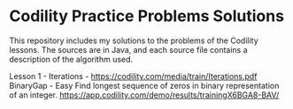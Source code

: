# Codility Practice Problems Solutions

This repository includes my solutions to the problems of the Codility lessons. The sources are in Java, and each source file contains a description of the algorithm used.

Lesson 1 - Iterations - https://codility.com/media/train/Iterations.pdf
BinaryGap - Easy
Find longest sequence of zeros in binary representation of an integer.
https://app.codility.com/demo/results/trainingX6BGA8-BAV/
